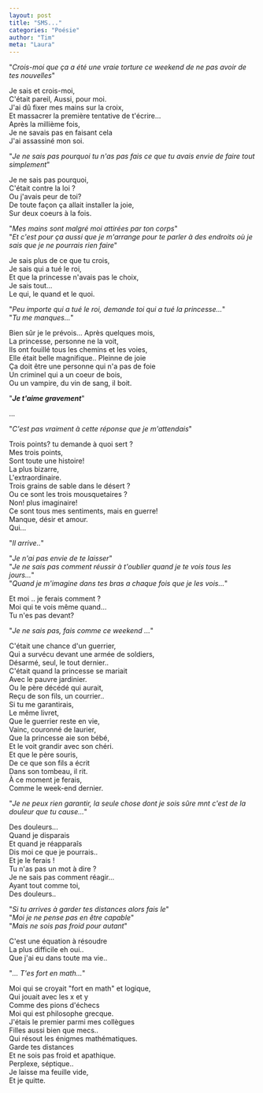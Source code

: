 ```yaml
---
layout: post
title: "SMS..."
categories: "Poésie"
author: "Tim"
meta: "Laura"
---
```


"*Crois-moi que ça a été une vraie torture ce weekend de ne pas avoir de tes nouvelles*"   

Je sais et crois-moi,   
C'était pareil, Aussi, pour moi.  
J'ai dû fixer mes mains sur la croix,  
Et massacrer la première tentative de t'écrire...    
Après la millième fois,   
Je ne savais pas en faisant cela   
J'ai assassiné mon soi.  

"*Je ne sais pas pourquoi tu n'as pas fais ce que tu avais envie de faire tout simplement*"  

Je ne sais pas pourquoi,   
C'était contre la loi ?    
Ou j'avais peur de toi?    
De toute façon ça allait installer la joie,   
Sur deux coeurs à la fois.   

"*Mes mains sont malgré moi attirées par ton corps*"   
"*Et c'est pour ça aussi que je m'arrange pour te parler à des endroits où je sais que je ne pourrais rien faire*"   

Je sais plus de ce que tu crois,   
Je sais qui a tué le roi,   
Et que la princesse n'avais pas le choix,   
Je sais tout...   
Le qui, le quand et le quoi.   

"*Peu importe qui a tué le roi, demande toi qui a tué la princesse...*"   
"*Tu me manques...*"

Bien sûr je le prévois... 
Après quelques mois,  
La princesse, personne ne la voit,   
Ils ont fouillé tous les chemins et les voies,   
Elle était belle magnifique.. Pleinne de joie   
Ça doit être une personne qui n'a pas de foie   
Un criminel qui a un coeur de bois,   
Ou un vampire, du vin de sang, il boit.   

"***Je t'aime gravement***"   

...   

"*C'est pas vraiment à cette réponse que je m'attendais*"    

Trois points? tu demande à quoi sert ?   
Mes trois points,   
Sont toute une histoire!   
La plus bizarre,   
L'extraordinaire.    
Trois grains de sable dans le désert ?   
Ou ce sont les trois mousquetaires ?    
Non! plus imaginaire!   
Ce sont tous mes sentiments, mais en guerre!    
Manque, désir et amour.   
Qui...

"*Il arrive..*"  



"*Je n'ai pas envie de te laisser*"   
"*Je ne sais pas comment réussir à t'oublier quand je te vois tous les jours...*"   
"*Quand je m'imagine dans tes bras a chaque fois que je les vois...*"   

Et moi ..  je ferais comment ?   
Moi qui te vois même quand...    
Tu n'es pas devant?   

"*Je ne sais pas, fais comme ce weekend ...*"    

C'était une chance d'un guerrier,   
Qui a survécu devant une armée de soldiers,  
Désarmé, seul, le tout dernier..   
C'était quand la princesse se mariait   
Avec le pauvre jardinier.   
Ou le père décédé qui aurait,   
Reçu de son fils, un courrier..   
Si tu me garantirais,   
Le même livret,   
Que le guerrier reste en vie,   
Vainc, couronné de laurier,   
Que la princesse aie son bébé,   
Et le voit grandir avec son chéri.   
Et que le père souris,   
De ce que son fils a écrit   
Dans son tombeau, il rit.   
À ce moment je ferais,   
Comme le week-end dernier.   

"*Je ne peux rien garantir, la seule chose dont je sois sûre mnt c'est de la douleur que tu cause...*"    

Des douleurs...   
Quand je disparais    
Et quand je réapparaîs   
Dis moi ce que je pourrais..   
Et je le ferais !    
Tu n'as pas un mot à dire ?    
Je ne sais pas comment réagir...    
Ayant tout comme toi,    
Des douleurs..    

"*Si tu arrives à garder tes distances alors fais le*"    
"*Moi je ne pense pas en être capable*"   
"*Mais ne sois pas froid pour autant*"   

C'est une équation à résoudre     
La plus difficile eh oui..    
Que j'ai eu dans toute ma vie..   

"*... T'es fort en math...*"    

Moi qui se croyait "fort en math" et logique,   
Qui jouait avec les x et y   
Comme des pions d'échecs    
Moi qui est philosophe grecque.    
J'étais le premier parmi mes collègues    
Filles aussi bien que mecs..    
Qui résout les énigmes mathématiques.   
Garde tes distances    
Et ne sois pas froid et apathique.    
Perplexe, séptique..   
Je laisse ma feuille vide,   
Et je quitte.      
